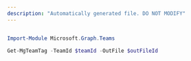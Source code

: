 ```yaml
---
description: "Automatically generated file. DO NOT MODIFY"
---
```


```powershell

Import-Module Microsoft.Graph.Teams

Get-MgTeamTag -TeamId $teamId -OutFile $outFileId

```